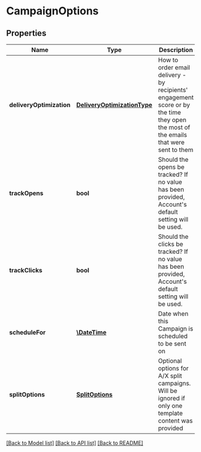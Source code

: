# CampaignOptions

## Properties
Name | Type | Description | Notes
------------ | ------------- | ------------- | -------------
**deliveryOptimization** | [**DeliveryOptimizationType**](DeliveryOptimizationType.md) | How to order email delivery - by recipients&#39; engagement score or by the time they open the most of the emails that were sent to them | [optional] 
**trackOpens** | **bool** | Should the opens be tracked? If no value has been provided, Account&#39;s default setting will be used. | [optional] 
**trackClicks** | **bool** | Should the clicks be tracked? If no value has been provided, Account&#39;s default setting will be used. | [optional] 
**scheduleFor** | [**\DateTime**](\DateTime.md) | Date when this Campaign is scheduled to be sent on | [optional] 
**splitOptions** | [**SplitOptions**](SplitOptions.md) | Optional options for A/X split campaigns. Will be ignored if only one template content was provided | [optional] 

[[Back to Model list]](../README.md#documentation-for-models) [[Back to API list]](../README.md#documentation-for-api-endpoints) [[Back to README]](../README.md)


